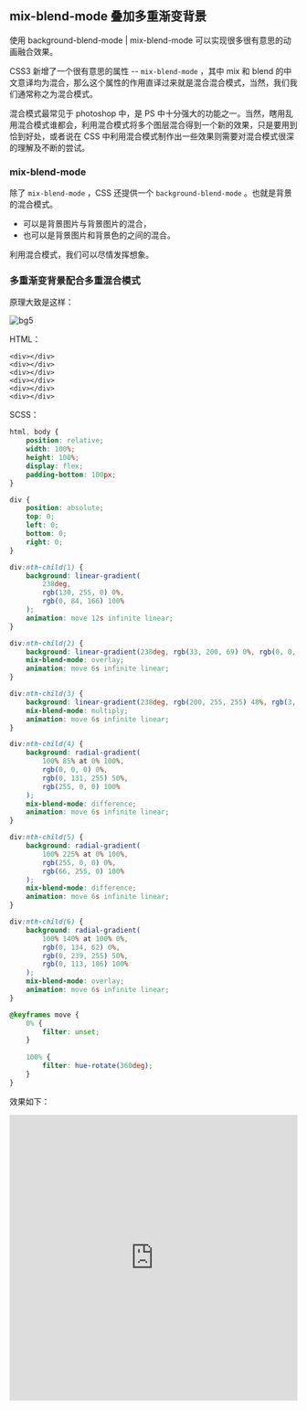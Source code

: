 ## mix-blend-mode 叠加多重渐变背景

使用 background-blend-mode | mix-blend-mode 可以实现很多很有意思的动画融合效果。

CSS3 新增了一个很有意思的属性 -- `mix-blend-mode` ，其中 mix 和 blend 的中文意译均为混合，那么这个属性的作用直译过来就是混合混合模式，当然，我们我们通常称之为混合模式。

混合模式最常见于 photoshop 中，是 PS 中十分强大的功能之一。当然，瞎用乱用混合模式谁都会，利用混合模式将多个图层混合得到一个新的效果，只是要用到恰到好处，或者说在 CSS 中利用混合模式制作出一些效果则需要对混合模式很深的理解及不断的尝试。

### mix-blend-mode

除了 `mix-blend-mode` ，CSS 还提供一个 `background-blend-mode` 。也就是背景的混合模式。

+ 可以是背景图片与背景图片的混合，
+ 也可以是背景图片和背景色的之间的混合。

利用混合模式，我们可以尽情发挥想象。

### 多重渐变背景配合多重混合模式

原理大致是这样：

![bg5](https://user-images.githubusercontent.com/8554143/100539321-a3c11c80-3270-11eb-89ec-61aff7012be1.gif)

HTML：

```
<div></div>
<div></div>
<div></div>
<div></div>
<div></div>
<div></div>
```

SCSS：
```scss
html, body {
    position: relative;
    width: 100%;
    height: 100%;
    display: flex;
    padding-bottom: 100px;
}

div {
    position: absolute;
    top: 0;
    left: 0;
    bottom: 0;
    right: 0;
}

div:nth-child(1) {
    background: linear-gradient(
        238deg,
        rgb(130, 255, 0) 0%,
        rgb(0, 84, 166) 100%
    );
    animation: move 12s infinite linear;
}

div:nth-child(2) {
    background: linear-gradient(238deg, rgb(33, 200, 69) 0%, rgb(0, 0, 100) 100%);
    mix-blend-mode: overlay;
    animation: move 6s infinite linear;
}

div:nth-child(3) {
    background: linear-gradient(238deg, rgb(200, 255, 255) 48%, rgb(3, 0, 151) 100%);
    mix-blend-mode: multiply;
    animation: move 6s infinite linear;
}

div:nth-child(4) {
    background: radial-gradient(
        100% 85% at 0% 100%,
        rgb(0, 0, 0) 0%,
        rgb(0, 131, 255) 50%,
        rgb(255, 0, 0) 100%
    );
    mix-blend-mode: difference;
    animation: move 6s infinite linear;
}

div:nth-child(5) {
    background: radial-gradient(
        100% 225% at 0% 100%,
        rgb(255, 0, 0) 0%,
        rgb(66, 255, 0) 100%
    );
    mix-blend-mode: difference;
    animation: move 6s infinite linear;
}

div:nth-child(6) {
    background: radial-gradient(
        100% 140% at 100% 0%,
        rgb(0, 134, 62) 0%,
        rgb(0, 239, 255) 50%,
        rgb(0, 113, 186) 100%
    );
    mix-blend-mode: overlay;
    animation: move 6s infinite linear;
}

@keyframes move {
    0% {
        filter: unset;
    }
    
    100% {
        filter: hue-rotate(360deg);
    }
}
```

效果如下：

<iframe height="500" style="width: 100%;" scrolling="no" title="graideint background mix 2" src="https://codepen.io/Chokcoco/embed/BaLyYPv?height=265&theme-id=default&default-tab=result" frameborder="no" loading="lazy" allowtransparency="true" allowfullscreen="true">
  See the Pen <a href='https://codepen.io/Chokcoco/pen/BaLyYPv'>graideint background mix 2</a> by Chokcoco
  (<a href='https://codepen.io/Chokcoco'>@Chokcoco</a>) on <a href='https://codepen.io'>CodePen</a>.
</iframe>